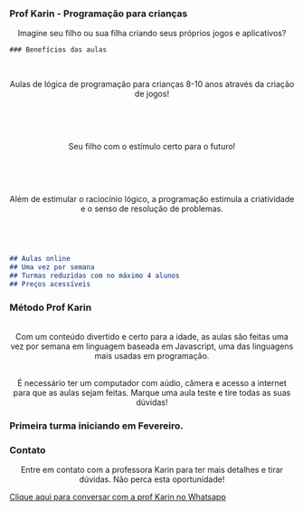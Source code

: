 ### Prof Karin - Programação para crianças

 <p align="center">Imagine seu filho ou sua filha criando seus próprios jogos e aplicativos?</p>

```
### Benefícios das aulas
```

 <br><p align="center">Aulas de lógica de programação para crianças 8-10 anos através da criação de jogos!</p></br>

 <br><p align="center">Seu filho com o estímulo certo para o futuro!</p></br>

 <br><p align="center">Além de estimular o raciocínio lógico, a programação estimula a criatividade e o senso de resolução de problemas.</p></br>

```markdown


## Aulas online
## Uma vez por semana
## Turmas reduzidas com no máximo 4 alunos
## Preços acessíveis

```
### Método Prof Karin

 <p align="center"><br>Com um conteúdo divertido e certo para a idade, as aulas são feitas uma vez por semana em linguagem baseada em Javascript, uma das linguagens mais usadas em programação.</br></p>

 <p align="center"><br>É necessário ter um computador com aúdio, câmera e acesso a internet para que as aulas sejam feitas. Marque uma aula teste e tire todas as suas dúvidas!</br></p>

### Primeira turma iniciando em Fevereiro.

### Contato
 <p align="center">Entre em contato com a professora Karin para ter mais detalhes e tirar dúvidas. Não perca esta oportunidade!</p>

<a href = "https://api.whatsapp.com/send?phone=5521991023219/"> Clique aqui para conversar com a prof Karin no Whatsapp </a>


